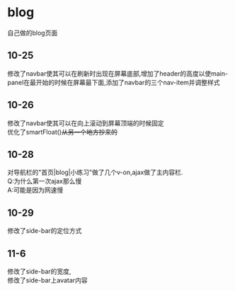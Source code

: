 # blog
自己做的blog页面
## 10-25
修改了navbar使其可以在刷新时出现在屏幕底部,增加了header的高度以使main-panel在最开始的时候在屏幕最下面,添加了navbar的三个nav-item并调整样式
## 10-26
修改了navbar使其可以在向上滚动到屏幕顶端的时候固定  
优化了smartFloat()~~从另一个地方抄来的~~
## 10-28
对导航栏的"首页|blog|小练习"做了几个v-on,ajax做了主内容栏.  
Q:为什么第一次ajax那么慢  
A:可能是因为网速慢
## 10-29
修改了side-bar的定位方式
## 11-6
修改了side-bar的宽度,  
修改了side-bar上avatar内容